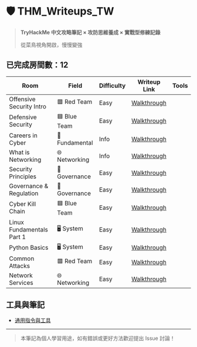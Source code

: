 # 🛡️ THM_Writeups_TW

> **TryHackMe 中文攻略筆記 × 攻防思維養成 × 實戰型修練記錄** 
>
> 從菜鳥視角開啟，慢慢變強

## 已完成房間數：12

|  Room                          |                 Field                |           Difficulty          |                 Writeup Link                |          Tools         | 
|--------------------------------------------------|--------------------------------------|-------------------------------|---------------------------------------------|-------------|
| Offensive Security Intro    |               	🟥 Red Team       |              Easy             | [Walkthrough](./rooms/name1/walkthrough.md) |
| Defensive Security           |             🟦 Blue Team         |              Easy             | [Walkthrough](./rooms/name1/walkthrough.md) |
| Careers in Cyber            |           🔧Fundamental    |              Info             | [Walkthrough](./rooms/name1/walkthrough.md) |
| What is Networking           |      🌐 Networking   |              Info             | [Walkthrough](./rooms/name1/walkthrough.md) |
| Security Principles          |   🧾 Governance |             Easy          | [Walkthrough](./rooms/name1/walkthrough.md) |
| Governance & Regulation        |   🧾 Governance |             Easy          | [Walkthrough](./rooms/name1/walkthrough.md) |
| Cyber Kill Chain              |        🟦 Blue Team    |             Easy          | [Walkthrough](./rooms/name1/walkthrough.md) |
|  Linux Fundamentals Part 1      |    🖥️ System  |             Easy          | [Walkthrough](./rooms/name1/walkthrough.md) |
| Python Basics               |     🖥️ System |             Easy          | [Walkthrough](./rooms/name1/walkthrough.md) |
| Common Attacks                 |    	🟥 Red Team   |             Easy          | [Walkthrough](./rooms/name1/walkthrough.md) |
| Network Services                 |    🌐 Networking   |             Easy          | [Walkthrough](./rooms/name1/walkthrough.md) |


## 工具與筆記
- [通用指令與工具](./assets/common-tools.md)

---

> 本筆記為個人學習用途，如有錯誤或更好方法歡迎提出 Issue 討論！

